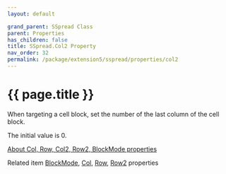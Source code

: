 ```yaml
---
layout: default

grand_parent: SSpread Class
parent: Properties
has_children: false
title: SSpread.Col2 Property
nav_order: 32
permalink: /package/extension5/sspread/properties/col2
---
```

# {{ page.title }}

When targeting a cell block, set the number of the last column of the cell block.

The initial value is 0.

[About Col, Row, Col2, Row2, BlockMode properties]()

Related item
[BlockMode](/package/extension5/sspread/properties/blockmode), [Col](/package/extension5/sspread/properties/col), [Row](/package/extension5/sspread/properties/row), [Row2](/package/extension5/sspread/properties/row2) properties